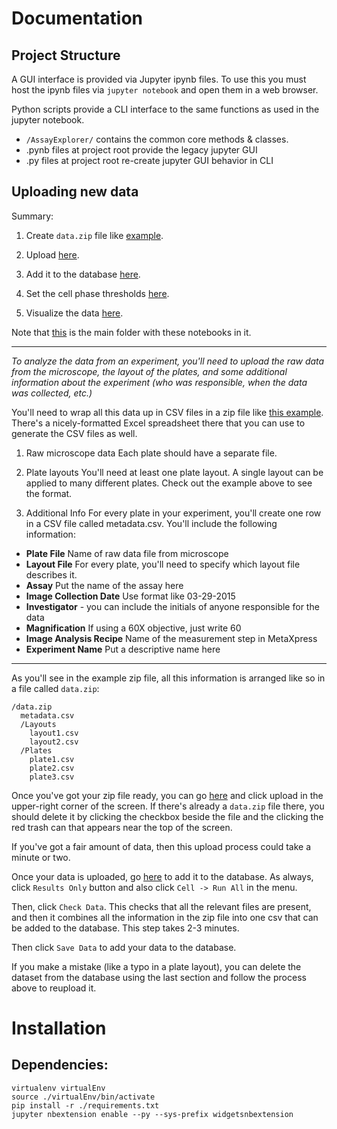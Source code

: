 
# Documentation

## Project Structure
A GUI interface is provided via Jupyter ipynb files. To use this you must host
the ipynb files via `jupyter notebook` and open them in a web browser.

Python scripts provide a CLI interface to the same functions as used in the
jupyter notebook.

* `/AssayExplorer/` contains the common core methods & classes.
* .pynb files at project root provide the legacy jupyter GUI
* .py files at project root re-create jupyter GUI behavior in CLI

## Uploading new data

Summary:

1. Create `data.zip` file like [example](http://45.55.10.127:8080/edit/add-data/data.zip).

2. Upload [here](http://45.55.10.127:8080/tree/add-data).

3. Add it to the database [here](http://45.55.10.127:8080/notebooks/assay-explorer/reorg/upload-new-data.ipynb).

4. Set the cell phase thresholds [here](http://45.55.10.127:8080/notebooks/assay-explorer/reorg/set-cell-phase.ipynb#).

5. Visualize the data [here](http://45.55.10.127:8080/notebooks/assay-explorer/reorg/vis.ipynb#).

Note that [this](http://45.55.10.127:8080/tree/assay-explorer/reorg) is the main folder with these notebooks in it.

---

_To analyze the data from an experiment, you'll need to upload the raw data from the microscope, the layout of the plates, and some additional information about the experiment (who was responsible, when the data was collected, etc.)_

You'll need to wrap all this data up in CSV files in a zip file like [this example](). There's a nicely-formatted Excel spreadsheet there that you can use to generate the CSV files as well.

1. Raw microscope data
Each plate should have a separate file.

2. Plate layouts
You'll need at least one plate layout. A single layout can be applied to many different plates. Check out the example above to see the format.

3. Additional Info
For every plate in your experiment, you'll create one row in a CSV file called metadata.csv. You'll include the following information:
 - **Plate File** Name of raw data file from microscope
 - **Layout File** For every plate, you'll need to specify which layout file describes it.
 - **Assay** Put the name of the assay here
 - **Image Collection Date** Use format like 03-29-2015
 - **Investigator** - you can include the initials of anyone responsible for the data
 - **Magnification** If using a 60X objective, just write 60
 - **Image Analysis Recipe** Name of the measurement step in MetaXpress
 - **Experiment Name** Put a descriptive name here

---

As you'll see in the example zip file, all this information is arranged like so in a file called `data.zip`:

    /data.zip
      metadata.csv
      /Layouts
        layout1.csv
        layout2.csv
      /Plates
        plate1.csv
        plate2.csv
        plate3.csv

Once you've got your zip file ready, you can go [here](http://45.55.10.127:8080/tree/add-data) and click upload in the upper-right corner of the screen. If there's already a `data.zip` file there, you should delete it by clicking the checkbox beside the file and the clicking the red trash can that appears near the top of the screen.

If you've got a fair amount of data, then this upload process could take a minute or two.

Once your data is uploaded, go [here](http://45.55.10.127:8080/notebooks/assay-explorer/reorg/upload-new-data.ipynb) to add it to the database. As always, click `Results Only` button and also click `Cell -> Run All` in the menu.

Then, click `Check Data`. This checks that all the relevant files are present, and then it combines all the information in the zip file into one csv that can be added to the database. This step takes 2-3 minutes.

Then click `Save Data` to add your data to the database.

If you make a mistake (like a typo in a plate layout), you can delete the dataset from the database using the last section and follow the process above to reupload it.

<!--
## Labelling Cell Phase


## Visualizing Data
-->

# Installation

## Dependencies:

```
virtualenv virtualEnv
source ./virtualEnv/bin/activate
pip install -r ./requirements.txt
jupyter nbextension enable --py --sys-prefix widgetsnbextension
```
